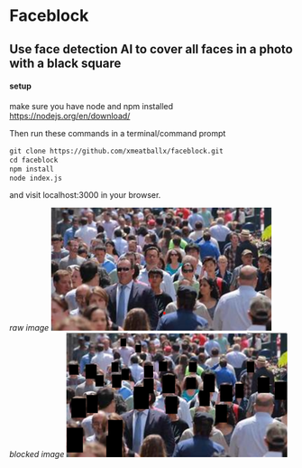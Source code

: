 # Faceblock
## Use face detection AI to cover all faces in a photo with a black square

#### setup
make sure you have node and npm installed
https://nodejs.org/en/download/

Then run these commands in a terminal/command prompt
```
git clone https://github.com/xmeatballx/faceblock.git
cd faceblock
npm install
node index.js
```
and visit localhost:3000 in your browser.

*raw image* 
![image raw](https://github.com/xmeatballx/faceblock/blob/master/images/imageraw.png)
*blocked image* 
![image blocked](https://github.com/xmeatballx/faceblock/blob/master/images/imageblocked.png)
